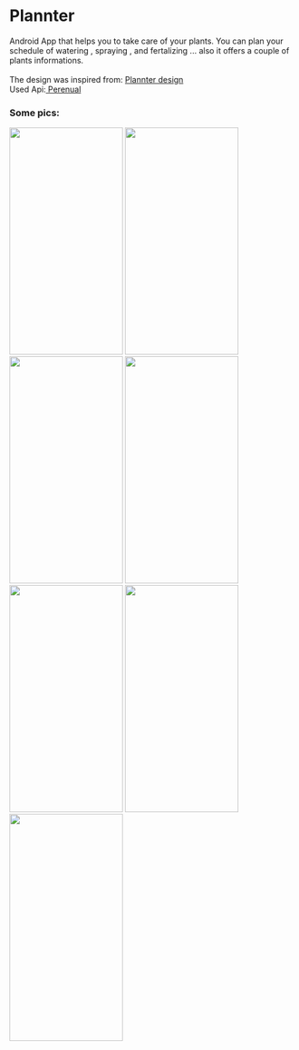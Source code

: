 # Plannter
Android App that helps you to take care of your plants.
You can plan your schedule of watering , spraying , and fertalizing ... also it offers a couple of plants informations.<br/>
<br/>The design was inspired from: <a href="https://www.behance.net/gallery/110550809/Plannter-UI-Design"> Plannter design </a>
<br/>Used Api:<a href="https://perenual.com/docs/api"> Perenual</a>
<h3>Some pics:</h3>

<img src="https://github.com/Meriem453/Plannter/assets/75329424/ab4d1a64-6893-41bf-b1e1-9ec974fc0d29.PNG" height=400 width=200 padding=30>
<img src="https://github.com/Meriem453/Plannter/assets/75329424/edb71875-3656-4987-ba9c-7ce5a27a06bc.PNG" height=400 width=200>
<img src="https://github.com/Meriem453/Plannter/assets/75329424/66ac650b-d177-4c56-812b-bb7de21b4933" height=400 width=200>
<img src="https://github.com/Meriem453/Plannter/assets/75329424/e1a21e7a-a721-458e-a91f-ebf369181f78" height=400 width=200>
<img src="https://github.com/Meriem453/Plannter/assets/75329424/e06fdea3-ec9b-48d1-bb6c-153fea6d3ed4" height=400 width=200>
<img src="https://github.com/Meriem453/Plannter/assets/75329424/63fc51a0-6221-47df-b86a-9fe067848b79" height=400 width=200>
<img src="https://github.com/Meriem453/Plannter/assets/75329424/8effe3eb-9e6f-43f4-802f-8d268e14159c" height=400 width=200>

